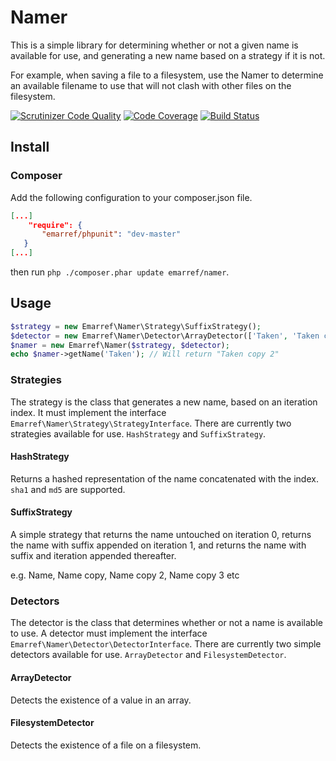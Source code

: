 # Namer

This is a simple library for determining whether or not a given name is available for use, and generating a new name based on a strategy if it is not.

For example, when saving a file to a filesystem, use the Namer to determine an available filename to use that will not clash with other files on the filesystem.

[![Scrutinizer Code Quality](https://scrutinizer-ci.com/g/emarref/namer/badges/quality-score.png?s=7f4132867598fcfe59d6f7671347fdcd44d625a3)](https://scrutinizer-ci.com/g/emarref/namer/)
[![Code Coverage](https://scrutinizer-ci.com/g/emarref/namer/badges/coverage.png?s=2ac1119564679c48662b1c18af78e078c354b8ab)](https://scrutinizer-ci.com/g/emarref/namer/)
[![Build Status](https://travis-ci.org/emarref/namer.svg)](https://travis-ci.org/emarref/namer)

## Install

### Composer

Add the following configuration to your composer.json file.

```json
[...]
    "require": {
       "emarref/phpunit": "dev-master"
   }
[...]
```

then run `php ./composer.phar update emarref/namer`.

## Usage

```php
$strategy = new Emarref\Namer\Strategy\SuffixStrategy();
$detector = new Emarref\Namer\Detector\ArrayDetector(['Taken', 'Taken copy']);
$namer = new Emarref\Namer($strategy, $detector);
echo $namer->getName('Taken'); // Will return "Taken copy 2"
```

### Strategies

The strategy is the class that generates a new name, based on an iteration index. It must implement the interface `Emarref\Namer\Strategy\StrategyInterface`. There are currently two strategies available for use. `HashStrategy` and `SuffixStrategy`.

#### HashStrategy

Returns a hashed representation of the name concatenated with the index. `sha1` and `md5` are supported.

#### SuffixStrategy

A simple strategy that returns the name untouched on iteration 0, returns the name with suffix appended on iteration
1, and returns the name with suffix and iteration appended thereafter.

e.g. Name, Name copy, Name copy 2, Name copy 3 etc

### Detectors

The detector is the class that determines whether or not a name is available to use. A detector must implement the interface `Emarref\Namer\Detector\DetectorInterface`. There are currently two simple detectors available for use. `ArrayDetector` and `FilesystemDetector`.

#### ArrayDetector

Detects the existence of a value in an array.

#### FilesystemDetector

Detects the existence of a file on a filesystem.
